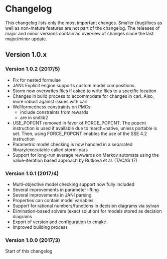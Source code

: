 Changelog
==============

This changelog lists only the most important changes. Smaller (bug)fixes as well as non-mature features are not part of the changelog.
The releases of major and minor versions contain an overview of changes since the last major/minor update.


Version 1.0.x
-------------------

### Version 1.0.2 (2017/5)

- Fix for nested formulae
- JANI: Explicit engine supports custom model compositions.
- Storm now overwrites files if asked to write files to a specific location
- Changes in build process to accommodate for changes in carl. Also, more robust against issues with carl
- Wellformedness constraints on PMCs:
    * include constraints from rewards
    * are in smtlib2
- USE_POPCNT removed in favor of FORCE_POPCNT. The popcnt instruction is used if available due to march=native, unless portable is set.
    Then, using FORCE_POPCNT enables the use of the SSE 4.2 instruction
- Parametric model checking is now handled in a separated library/executable called storm-pars
- Support for long-run average rewwards on Markov automata using the value-iteration based approach by Butkova et al. (TACAS 17)

### Version 1.0.1 (2017/4)

- Multi-objective model checking support now fully included
- Several improvements in parameter lifting
- Several improvements in JANI parsing
- Properties can contain model variables
- Support for rational numbers/functions in decision diagrams via sylvan
- Elimination-based solvers (exact solution) for models stored as decision diagrams
- Export of version and configuration to cmake
- Improved building process

### Version 1.0.0 (2017/3)
Start of this changelog
